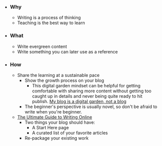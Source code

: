 - ### Why
	- Writing is a process of thinking
	- Teaching is the best way to learn
- ### What
	- Write evergreen content
	- Write something you can later use as a reference
- ### How
	- Share the learning at a sustainable pace
		- Show the growth process on your blog
			- This digital garden mindset can be helpful for getting comfortable with sharing more content without getting too caught up in details and never being quite ready to hit publish. [My blog is a digital garden, not a blog](https://joelhooks.com/digital-garden)
		- The beginner's perspective is usually novel, so don't be afraid to write when you're beginner.
	- [The Ultimate Guide to Writing Online](https://perell.com/essay/the-ultimate-guide-to-writing-online/)
		- Two things your blog should have:
			- A Start Here page
			- A curated list of your favorite articles
		- Re-package your existing work